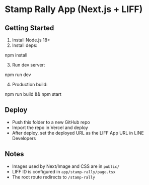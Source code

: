 # Stamp Rally App (Next.js + LIFF)

## Getting Started

1. Install Node.js 18+
2. Install deps:

npm install

3. Run dev server:

npm run dev

4. Production build:

npm run build && npm start

## Deploy

- Push this folder to a new GitHub repo
- Import the repo in Vercel and deploy
- After deploy, set the deployed URL as the LIFF App URL in LINE Developers

## Notes

- Images used by Next/Image and CSS are in `public/`
- LIFF ID is configured in `app/stamp-rally/page.tsx`
- The root route redirects to `/stamp-rally`


